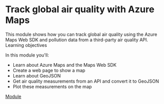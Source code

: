 # Track global air quality with Azure Maps

This module shows how you can track global air quality using the Azure Maps Web SDK and pollution data from a third-party air quality API.
Learning objectives

In this module you'll:

- Learn about Azure Maps and the Maps Web SDK
- Create a web page to show a map
- Learn about GeoJSON
- Get air quality measurements from an API and convert it to GeoJSON
- Plot these measurements on the map

[Module](https://docs.microsoft.com/en-us/learn/modules/azure-maps-track-air-pollution/)

